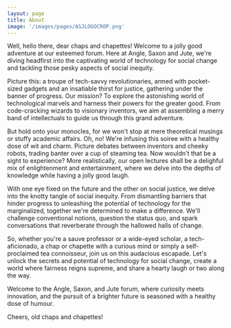 ```yaml
---
layout: page
title: About
image: '/images/pages/ASJLOGOCROP.png'
---
```


Well, hello there, dear chaps and chapettes! Welcome to a jolly good adventure at our esteemed forum. Here at Angle, Saxon and Jute, we're diving headfirst into the captivating world of technology for social change and tackling those pesky aspects of social inequity. 

Picture this: a troupe of tech-savvy revolutionaries, armed with pocket-sized gadgets and an insatiable thirst for justice, gathering under the banner of progress. Our mission? To explore the astonishing world of technological marvels and harness their powers for the greater good. From code-cracking wizards to visionary inventors, we aim at assembling a merry band of intellectuals to guide us through this grand adventure.

But hold onto your monocles, for we won't stop at mere theoretical musings or stuffy academic affairs. Oh, no! We're infusing this soiree with a healthy dose of wit and charm. Picture debates between inventors and cheeky robots, trading banter over a cup of steaming tea. Now wouldn't that be a sight to experience? More realistically, our open lectures shall be a delighful mix of enlightenment and entertainment, where we delve into the depths of knowledge while having a jolly good laugh.

With one eye fixed on the future and the other on social justice, we delve into the knotty tangle of social inequity. From dismantling barriers that hinder progress to unleashing the potential of technology for the marginalized, together we're determined to make a difference. We'll challenge conventional notions, question the status quo, and spark conversations that reverberate through the hallowed halls of change.

So, whether you're a sauve professor or a wide-eyed scholar, a tech-aficionado, a chap or chapette with a curious mind or simply a self-proclaimed tea connoisseur, join us on this audacious escapade. Let's unlock the secrets and potential of technology for social change, create a world where fairness reigns supreme, and share a hearty laugh or two along the way.

Welcome to the Angle, Saxon, and Jute forum, where curiosity meets innovation, and the pursuit of a brighter future is seasoned with a healthy dose of humour.

Cheers, old chaps and chapettes!
